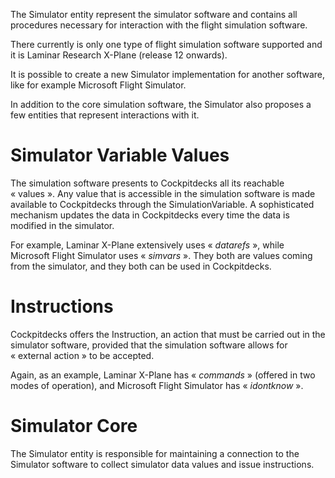 The Simulator entity represent the simulator software and contains all procedures necessary for interaction with the flight simulation software.

There currently is only one type of flight simulation software supported and it is Laminar Research X-Plane (release 12 onwards).

It is possible to create a new Simulator implementation for another software, like for example Microsoft Flight Simulator.

In addition to the core simulation software, the Simulator also proposes a few entities that represent interactions with it.

# Simulator Variable Values

The simulation software presents to Cockpitdecks all its reachable « values ». Any value that is accessible in the simulation software is made available to Cockpitdecks through the SimulationVariable. A sophisticated mechanism updates the data in Cockpitdecks every time the data is modified in the simulator.

For example, Laminar X-Plane extensively uses « *datarefs* », while Microsoft Flight Simulator uses « *simvars* ». They both are values coming from the simulator, and they both can be used in Cockpitdecks.

# Instructions

Cockpitdecks offers the Instruction, an action that must be carried out in the simulator software, provided that the simulation software allows for « external action » to be accepted.

Again, as an example, Laminar X-Plane has « *commands* » (offered in two modes of operation), and Microsoft Flight Simulator has « *idontknow* ».

# Simulator Core

The Simulator entity is responsible for maintaining a connection to the Simulator software to collect simulator data values and issue instructions.
